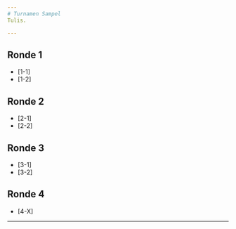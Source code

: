 ```yaml
---
# Turnamen Sampel
Tulis.

---
```

## Ronde 1
- [1-1]
- [1-2]

## Ronde 2
- [2-1]
- [2-2]

## Ronde 3
- [3-1]
- [3-2]

## Ronde 4
- [4-X]

---
